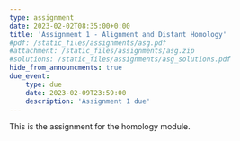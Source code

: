 ```yaml
---
type: assignment
date: 2023-02-02T08:35:00+0:00
title: 'Assignment 1 - Alignment and Distant Homology'
#pdf: /static_files/assignments/asg.pdf
#attachment: /static_files/assignments/asg.zip
#solutions: /static_files/assignments/asg_solutions.pdf
hide_from_announcments: true
due_event: 
    type: due
    date: 2023-02-09T23:59:00
    description: 'Assignment 1 due'
---
```

This is the assignment for the homology module.
